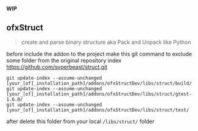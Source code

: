 #### WIP
## ofxStruct
> create and parse binary structure aka Pack and Unpack like Python

before include the addon to the project
make this git command to exclude some folder from the original repository index
https://github.com/svperbeast/struct.git

    git update-index --assume-unchanged [your_[of]_installation_path]/addons/ofxStructDev/libs/struct/build/
    git update-index --assume-unchanged [your_[of]_installation_path]/addons/ofxStructDev/libs/struct/gtest-1.6.0/
    git update-index --assume-unchanged [your_[of]_installation_path]/addons/ofxStructDev/libs/struct/test/

after delete this folder from your local `/libs/struct/` folder
